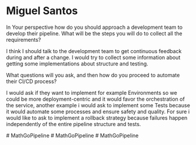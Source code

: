 # Miguel Santos

In Your perspective how do you should approach a development team 
to develop their pipeline. What will be the steps you will do to collect all the 
requirements? 

I think I should talk to the development team to get continuous feedback during and after a change.
I would try to collect some information about getting some implementations about structure and testing.

What questions will you ask, and then how do you proceed to 
automate their CI/CD process?

I would ask if they want to implement for example Environments so we could be more deployment-centric and it would favor the orchestration of the service, another example i would ask to implement some Tests because it would automate some processes and ensure safety and quality.
For sure i would like to ask to implement a rollback strategy because failures happen independently of the entire pipeline structure and tests.


#   M a t h G o P i p e l i n e  
 #   M a t h G o P i p e l i n e  
 # MathGoPipeline
